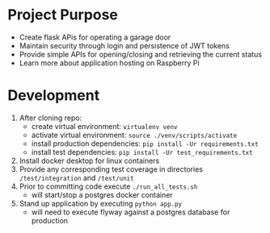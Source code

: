 # Project Purpose #
- Create flask APis for operating a garage door
- Maintain security through login and persistence of JWT tokens
- Provide simple APIs for opening/closing and retrieving the current status
- Learn more about application hosting on Raspberry Pi

# Development #
1. After cloning repo:
    * create virtual environment: `virtualenv venv`
    * activate virtual environment: `source ./venv/scripts/activate`
    * install production dependencies: `pip install -Ur requirements.txt`
    * install test dependencies: `pip install -Ur test_requirements.txt`
2. Install docker desktop for linux containers
3. Provide any corresponding test coverage in directories `/test/integration` and `/test/unit`
4. Prior to committing code execute `./run_all_tests.sh`
    * will start/stop a postgres docker container
5. Stand up application by executing `python app.py`
    * will need to execute flyway against a postgres database for production
